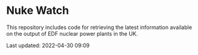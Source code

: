 # Nuke Watch

This repository includes code for retrieving the latest information available on the output of EDF nuclear power plants in the UK.

Last updated: 2022-04-30 09:09